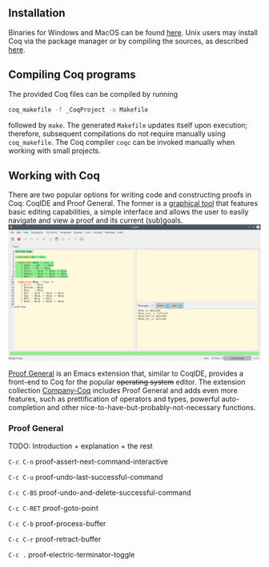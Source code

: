 ## Installation
Binaries for Windows and MacOS can be found [here](https://coq.inria.fr/download). Unix users may install Coq via the package manager or by compiling the sources, as described [here](https://coq.inria.fr/cocorico/Installation%20of%20Coq%20on%20Linux).

## Compiling Coq programs
The provided Coq files can be compiled by running
``` bash
coq_makefile -f _CoqProject -o Makefile
```
followed by `make`. The generated `Makefile` updates itself upon execution; therefore, subsequent compilations do not require manually using `coq_makefile`. The Coq compiler `coqc` can be invoked manually when working with small projects.

## Working with Coq
There are two popular options for writing code and constructing proofs in Coq: CoqIDE and Proof General. The former is a [graphical tool](https://coq.inria.fr/refman/Reference-Manual018.html) that features basic editing capabilities, a simple interface and allows the user to easily navigate and view a proof and its current (sub)goals.![CoqIDE](images/CoqIDE.png) 

[Proof General](https://proofgeneral.github.io/) is an Emacs extension that, similar to CoqIDE, provides a front-end to Coq for the popular ~~operating system~~ editor. The extension collection [Company-Coq](https://github.com/cpitclaudel/company-coq) includes Proof General and adds even more features, such as prettification of operators and types, powerful auto-completion and other nice-to-have-but-probably-not-necessary functions.

### Proof General

TODO: Introduction + explanation + the rest

`C-c C-n` proof-assert-next-command-interactive

`C-c C-u` proof-undo-last-successful-command 

`C-c C-BS` proof-undo-and-delete-successful-command 

`C-c C-RET` proof-goto-point 

`C-c C-b` proof-process-buffer

`C-c C-r` proof-retract-buffer

`C-c .` proof-electric-terminator-toggle 

